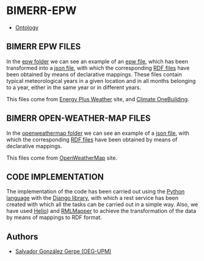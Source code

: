 # BIMERR-EPW

- [Ontology](https://bimerr.iot.linkeddata.es/def/weather/)

## BIMERR EPW FILES

In the [epw folder](/epw) we can see an example of an [epw file](./epw/ESP_PV_Bilbao-AP-080250_TMYx-2004-2018.epw), which has been transformed into a [json file](./epw/ESP_PV_Bilbao-AP-080250_TMYx-2004-2018.json), with which the corresponding [RDF files](./epw/ESP_PV_Bilbao-AP-080250_TMYx-2004-2018.ttl) have been obtained by means of declarative mappings. These files contain typical meteorological years in a given location and in all months belonging to a year, either in the same year or in different years.

This files come from [Energy Plus Weather](https://www.energyplus.net/weather) site, and [Climate OneBuilding](http://climate.onebuilding.org/).

## BIMERR OPEN-WEATHER-MAP FILES

In the [openweathermap folder](./openweathermap) we can see an example of a [json file](./openweathermap/Europe-Madrid(40.4196_-3.692).json), with which the corresponding [RDF files](./openweathermap/Europe-Madrid(40.4196_-3.692).ttl) have been obtained by means of declarative mappings.

This files come from [OpenWeatherMap](https://openweathermap.org/) site.

## CODE IMPLEMENTATION

The implementation of the code has been carried out using the [Python language](https://www.python.org/download/releases/3.0/) with the [Django library](https://www.djangoproject.com/), with which a rest service has been created with which all the tasks can be carried out in a simple way. Also, we have used [Helio](https://oeg-upm.github.io/helio/)) and [RMLMapper](https://github.com/RMLio/rmlmapper-java) to achieve the transformation of the data by means of mappings to RDF format.

## Authors

- [Salvador González Gerpe (OEG-UPM)](https://github.com/Salva5297)
